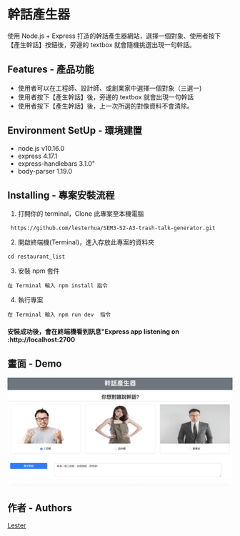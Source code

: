 # 幹話產生器

使用 Node.js + Express 打造的幹話產生器網站，選擇一個對象、使用者按下【產生幹話】按鈕後，旁邊的 textbox 就會隨機挑選出現一句幹話。

## Features - 產品功能

- 使用者可以在工程師、設計師、或創業家中選擇一個對象（三選一)
- 使用者按下【產生幹話】後，旁邊的 textbox 就會出現一句幹話
- 使用者按下【產生幹話】後，上一次所選的對像資料不會清除。

## Environment SetUp - 環境建置

- node.js v10.16.0
- express 4.17.1
- express-handlebars 3.1.0"
- body-parser 1.19.0

## Installing - 專案安裝流程

1. 打開你的 terminal，Clone 此專案至本機電腦

```
 https://github.com/lesterhua/SEM3-S2-A3-trash-talk-generator.git
```

2. 開啟終端機(Terminal)，進入存放此專案的資料夾

```
cd restaurant_list
```

3. 安裝 npm 套件

```
在 Terminal 輸入 npm install 指令
```

4. 執行專案

```
在 Terminal 輸入 npm run dev  指令
```

#### 安裝成功後，會在終端機看到訊息"Express app listening on :http://localhost:2700

## 畫面 - Demo

![alt text](https://github.com/lesterhua/SEM3-S2-A3-trash-talk-generator/blob/master/public/trash_talk.gif)

## 作者 - Authors

[Lester](https://github.com/lesterhua)
